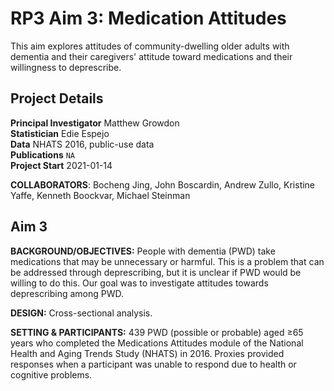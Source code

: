 # RP3 Aim 3: Medication Attitudes
This aim explores attitudes of community-dwelling older adults with dementia and their caregivers' attitude toward medications and their willingness to deprescribe.

## Project Details

**Principal Investigator**  Matthew Growdon                
**Statistician**            Edie Espejo                    
**Data**                    NHATS 2016, public-use data    
**Publications**            `NA`                           
**Project Start**           2021-01-14                     


**COLLABORATORS**: Bocheng Jing, John Boscardin, Andrew Zullo, Kristine Yaffe, Kenneth Boockvar, Michael Steinman

## Aim 3

**BACKGROUND/OBJECTIVES:** People with dementia (PWD) take medications that may be unnecessary or harmful. This is a problem that can be addressed through deprescribing, but it is unclear if PWD would be willing to do this. Our goal was to investigate attitudes towards deprescribing among PWD.

**DESIGN:** Cross-sectional analysis.

**SETTING & PARTICIPANTS:** 439 PWD (possible or probable) aged ≥65 years who completed the Medications Attitudes module of the National Health and Aging Trends Study (NHATS) in 2016. Proxies provided responses when a participant was unable to respond due to health or cognitive problems.

